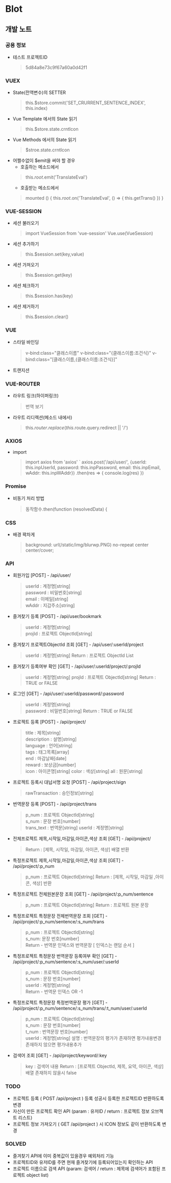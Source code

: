 # Blot


## 개발 노트
### 공용 정보
- 테스트 프로젝트ID
    > 5d84a8e73c9f67a60a0d42f1
### VUEX
- State(전역변수)의 SETTER
    > this.$store.commit('SET_CRURRENT_SENTENCE_INDEX', this.index)
- Vue Template 에서의 State 읽기
    > this.$store.state.crntIcon
- Vue Methods 에서의 State 읽기
    > $stroe.state.crntIcon
- 어쩔수없이 $emit을 써야 할 경우
    * 호출하는 메소드에서
    > this.$root.$emit('TranslateEval')
    * 호출받는 메소드에서
    > mounted () {
    this.$root.$on('TranslateEval', () => {
      this.getTrans()
    })
  }

### VUE-SESSION
- 세션 불러오기
    > import VueSession from 'vue-session' Vue.use(VueSession)
- 세션 추가하기
    > this.$session.set(key,value)
- 세션 가져오기
    > this.$session.get(key)
- 세션 체크하기
    > this.$session.has(key)
- 세션 제거하기
    > this.$session.clear()

### VUE
- 스타일 바인딩
    > v-bind:class="클래스이름"
    > v-bind:class="{클래스이름:조건식}"
    > v-bind:class="[클래스이름,{클래스이름:조건식}]"

- 트랜지션
    > <transition enter-active-class="animated fadeIn">

### VUE-ROUTER
- 라우트 링크(하이퍼링크)
    > <router-link to="trans">번역 보기</router-link>
- 라우트 리디렉션(메소드 내에서)
    > this.$router.replace(this.$route.query.redirect || '/')
    
### AXIOS
- import
    > import axios from 'axios'
    ` axios.post('/api/user/', {userId: this.inpUserId, password: this.inpPassword, email: this.inpEmail, wAddr: this.inpWAddr})
      .then(res => {
        console.log(res)
      })
### Promise
- 비동기 처리 방법
    > 동작함수.then(function (resolvedData) {

### CSS
- 배경 꽉차게
    > background: url(/static/img/blurwp.PNG) no-repeat center center/cover; 

### API
- 회원가입 [POST] - /api/user/ 
    > userId : 계정명[string]   
    > password : 비밀번호[string]  
    > email : 이메일[string]  
    > wAddr : 지갑주소[string]

- 즐겨찾기 등록 [POST] - /api/user/bookmark
	> userId : 계정명[string]   
	> projId : 프로젝트 ObjectId[string]

- 즐겨찾기 프로젝트ObjectId 조회 [GET] - /api/user/:userId/project
	> userId : 계정명[string]
    > Return : 프로젝트 ObjectId List

- 즐겨찾기 등록여부 확인 [GET] - /api/user/:userId/project/:projId
    > userId : 계정명[string]
    > projId : 프로젝트 ObjectId[string]
    > Return : TRUE or FALSE

- 로그인 [GET] - /api/user/:userId/password/:password
	> userId : 계정명[string]  
	> password : 비밀번호[string]
    > Return : TRUE or FALSE

- 프로젝트 등록 [POST] - /api/project/
	> title : 제목[string]  
	> description : 설명[string]  
	> language : 언어[string]  
	> tags : 태그목록[array]  
	> end : 마감날짜[date]  
	> reward : 보상금[number]  
	> icon : 아이콘명[string]
    > color : 색상[string]
	> all : 원문[string]
    
- 프로젝트 등록시 대납서명 요청 [POST] - /api/project/sign
    > rawTransaction : 승인정보[string]

- 번역문장 등록 [POST] - /api/project/trans
	> p_num : 프로젝트 ObjectId[string]  
	> s_num : 문장 번호[number]  
	> trans_text : 번역문[string]
    > userId : 계정명[string]

- 전체프로젝트 제목,시작일,마감일,아이콘,색상  조회 [GET] - /api/project/
    > Return : [제목, 시작일, 마감일, 아이콘, 색상] 배열 반환
    
- 특정프로젝트 제목,시작일,마감일,아이콘,색상 조회 [GET] - /api/project/:p_num
	> p_num : 프로젝트 ObjectId[string]
    > Return : [제목, 시작일, 마감일 ,아이콘, 색상] 반환
    
- 특정프로젝트 전체원본문장 조회 [GET] - /api/project/:p_num/sentence
	> p_num : 프로젝트 ObjectId[string]
    > Return : 프로젝트 원본 문장
    
- 특정프로젝트 특정문장 전체번역문장 조회 [GET] - /api/project/:p_num/sentence/:s_num/trans
	> p_num : 프로젝트 ObjectId[string]  
	> s_num: 문장 번호[number]  
	> Return - 번역문 인덱스와 번역문장 [ 인덱스는 랜덤 순서 ]

- 특정프로젝트 특정문장 번역문장 등록여부 확인 [GET] - /api/project/:p_num/sentence/:s_num/user/:userId
	> p_num : 프로젝트 ObjectId[string]  
	> s_num : 문장 번호[number]  
	> userId : 계정명[string]  
	> Return - 번역문 인덱스 OR -1

- 특정프로젝트 특정문장 특정번역문장 평가 [GET] - /api/project/:p_num/sentence/:s_num/trans/:t_num/user/:userId
	> p_num : 프로젝트 ObjectId[string]  
	> s_num : 문장 번호[number]  
	> t_num : 번역문장 번호[number]  
	> userId : 계정명[string]
    > 설명 : 번역문장의 평가가 존재하면 평가내용변경 존재하지 않으면 평가내용추가
    
- 검색어 조회 [GET] - /api/project/keyword/:key
    > key : 검색어 내용
    > Return : [프로젝트 ObjectId, 제목, 요약, 아이콘, 색상] 배열 존재하지 않을시 false
    
### TODO
- 프로젝트 등록 ( POST /api/project ) 등록 성공시 등록한 프로젝트ID 반환하도록 변경
- 자신이 만든 프로젝트 확인 API (param : 유저ID / return : 프로젝트 정보 오브젝트 리스트)
- 프로젝트 정보 가져오기 ( GET /api/project ) 시 ICON 정보도 같이 반환하도록 변경

### SOLVED
- 즐겨찾기 API에 이미 중복값이 있을경우 예외처리 기능
- 프로젝트ID와 유저ID를 주면 현재 즐겨찾기에 등록되어있는지 확인하는 API
- 프로젝트 이름으로 검색 API (param: 검색어 / return : 제목에 검색어가 포함된 프로젝트 object list)
